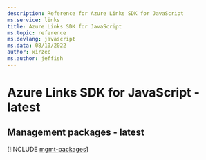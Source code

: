 ```yaml
---
description: Reference for Azure Links SDK for JavaScript
ms.service: links
title: Azure Links SDK for JavaScript
ms.topic: reference
ms.devlang: javascript
ms.data: 08/10/2022
author: xirzec
ms.author: jeffish
---
```

# Azure Links SDK for JavaScript - latest

## Management packages - latest
[!INCLUDE [mgmt-packages](links-mgmt-index.md)]